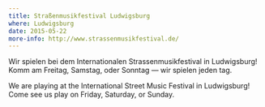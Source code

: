 ```yaml
---
title: Straßenmusikfestival Ludwigsburg
where: Ludwigsburg
date: 2015-05-22
more-info: http://www.strassenmusikfestival.de/
---
```


Wir spielen bei dem Internationalen Strassenmusikfestival in Ludwigsburg! Komm am Freitag, Samstag, oder Sonntag — wir spielen jeden tag.

We are playing at the International Street Music Festival in Ludwigsburg! Come see us play on Friday, Saturday, or Sunday.
